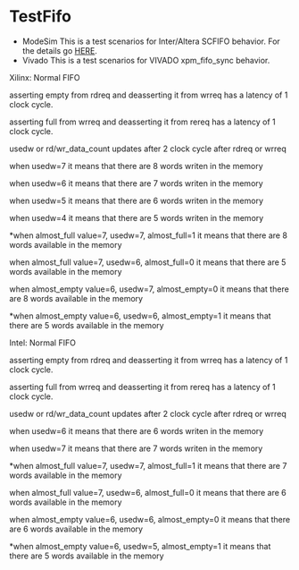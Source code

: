 # TestFifo
* ModeSim
This is a test scenarios for Inter/Altera SCFIFO behavior.
For the details go [HERE](http://blogs.plymouth.ac.uk/embedded-systems/fpga-and-vhdl/testing-understanding-the-scfifo-megafunction/).
* Vivado
This is a test scenarios for VIVADO xpm_fifo_sync behavior.


Xilinx: Normal FIFO

asserting empty from rdreq and deasserting it from wrreq has a latency of 1 clock cycle.

asserting full from wrreq and deasserting it from rereq has a latency of 1 clock cycle.

usedw or rd/wr_data_count updates after 2 clock cycle after rdreq or wrreq 

when usedw=7 it means that there are 8 words writen in the memory

when usedw=6 it means that there are 7 words writen in the memory

when usedw=5 it means that there are 6 words writen in the memory

when usedw=4 it means that there are 5 words writen in the memory

*when almost_full value=7, usedw=7, almost_full=1 it means that there are 8 words available in the memory

when almost_full value=7, usedw=6, almost_full=0 it means that there are 5 words available in the memory

when almost_empty value=6, usedw=7, almost_empty=0 it means that there are 8 words available in the memory

*when almost_empty value=6, usedw=6, almost_empty=1 it means that there are 5 words available in the memory




Intel: Normal FIFO

asserting empty from rdreq and deasserting it from wrreq has a latency of 1 clock cycle.

asserting full from wrreq and deasserting it from rereq has a latency of 1 clock cycle.

usedw or rd/wr_data_count updates after 2 clock cycle after rdreq or wrreq 

when usedw=6 it means that there are 6 words writen in the memory

when usedw=7 it means that there are 7 words writen in the memory

*when almost_full value=7, usedw=7, almost_full=1 it means that there are 7 words available in the memory

when almost_full value=7, usedw=6, almost_full=0 it means that there are 6 words available in the memory

when almost_empty value=6, usedw=6, almost_empty=0 it means that there are 6 words available in the memory

*when almost_empty value=6, usedw=5, almost_empty=1 it means that there are 5 words available in the memory
